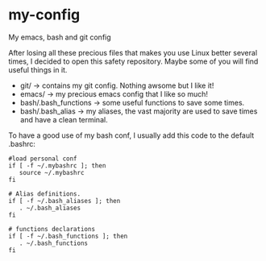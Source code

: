 # my-config
My emacs, bash and git config

After losing all these precious files that makes you use Linux better several times, I decided to open this safety repository. Maybe some of you will find useful things in it.

* git/ -> contains my git config. Nothing awsome but I like it!
* emacs/ -> my precious emacs config that I like so much!
* bash/.bash_functions -> some useful functions to save some times.
* bash/.bash_alias -> my aliases, the vast majority are used to save times and have a clean terminal.

To have a good use of my bash conf, I usually add this code to the default .bashrc:

```
#load personal conf
if [ -f ~/.mybashrc ]; then
   source ~/.mybashrc
fi

# Alias definitions.
if [ -f ~/.bash_aliases ]; then
   . ~/.bash_aliases
fi

# functions declarations
if [ -f ~/.bash_functions ]; then
   . ~/.bash_functions
fi

```
